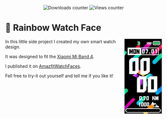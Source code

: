 <p align="center">
  <img src="https://img.shields.io/badge/Downloads-%3E%20300-green?style=for-the-badge" alt="Downloads counter" />
  <img src="https://img.shields.io/badge/Views-%3E%20900-green?style=for-the-badge" alt="Views counter" />
</p>

# 🌈 Rainbow Watch Face
<img align="right" alt="Watch Face GIF" src="https://raw.githubusercontent.com/gruvw/rainbow-watch-face/master/Gruvw_en_wf_packed_animated.gif" />

In this little side project I created my own smart watch design.  

It was designed to fit the [Xiaomi Mi Band 4](https://www.mi.com/global/mi-smart-band-4/).  

I published it on [AmazfitWatchFaces](https://amazfitwatchfaces.com/mi-band-4/view/3018).  

Fell free to try-it out yourself and tell me if you like it!
